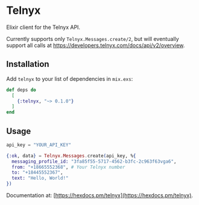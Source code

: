 # Telnyx

Elixir client for the Telnyx API.

Currently supports only `Telnyx.Messages.create/2`, but will eventually support all calls at https://developers.telnyx.com/docs/api/v2/overview.

## Installation

Add `telnyx` to your list of dependencies in `mix.exs`:

```elixir
def deps do
  [
    {:telnyx, "~> 0.1.0"}
  ]
end
```

## Usage

```elixir
api_key = "YOUR_API_KEY"

{:ok, data} = Telnyx.Messages.create(api_key, %{
  messaging_profile_id: "3fa85f55-5717-4562-b3fc-2c963f63vga6",
  from: "+18665552368", # Your Telnyx number
  to: "+18445552367",
  text: "Hello, World!"
})
```

Documentation at: [https://hexdocs.pm/telnyx](https://hexdocs.pm/telnyx).

